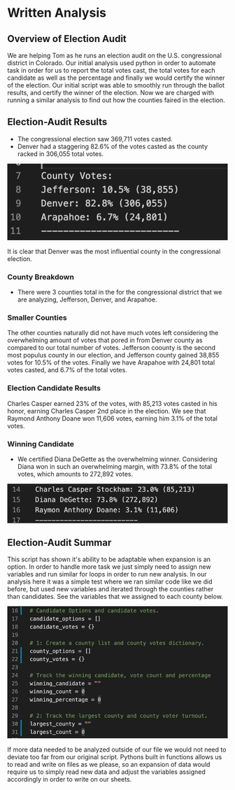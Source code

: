 # Written Analysis
 
## Overview of Election Audit

We are helping Tom as he runs an election audit on the U.S. congressional district in Colorado. Our initial analysis used python in order to automate task in order for us to report the total votes cast, the total votes for each candidate as well as the percentage and finally we would certify the winner of the election. Our initial script was able to smoothly run through the ballot results, and certify the winner of the election. Now we are charged with running a similar analysis to find out how the counties faired in the election. 

## Election-Audit Results

- The congressional election saw 369,711 votes casted.
- Denver had a staggering 82.6% of the votes casted as the county racked in 306,055 total votes.

![](Resources/County_results.png)

It is clear that Denver was the most influential county in the congressional election. 

### County Breakdown

- There were 3 counties total in the for the congressional district that we are analyzing, Jefferson, Denver, and Arapahoe. 

### Smaller Counties

The other counties naturally did not have much votes left considering the overwhelming amount of votes that pored in from Denver county as compared to our total number of votes. Jefferson coounty is the second most populus county in our election, and Jefferson county gained 38,855 votes for 10.5% of the votes. Finally we have Arapahoe with 24,801 total votes casted, and 6.7% of the total votes. 

### Election Candidate Results 

Charles Casper earned 23% of the votes, with 85,213 votes casted in his honor, earning Charles Casper 2nd place in the election. We see that Raymond Anthony Doane won 11,606 votes, earning him 3.1% of the total votes.

### Winning Candidate

- We certified Diana DeGette as the overwhelming winner. Considering Diana won in such an overwhelming margin, with 73.8% of the total votes, which amounts to 272,892 votes.

![](Resources/candidate_results.png)

## Election-Audit Summar
  
  This script has shown it's ability to be adaptable when expansion is an option. In order to handle more task we just simply need to assign new variables and run similar for loops in order to run new analysis. In our analysis here it was a simple test where we ran similar code like we did before, but used new variables and iterated through the counties rather than candidates. See the variables that we assigned to each county below. 

![](Resources/Pitch.png)

If more data needed to be analyzed outside of our file we would not need to deviate too far from our original script. Pythons built in functions allows us to read and write on files as we please, so an expansion of data would require us to simply read new data and adjust the variables assigned accordingly in order to write on our sheets. 

